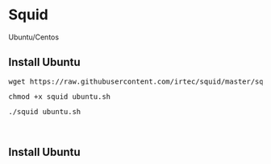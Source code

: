 # Squid
Ubuntu/Centos
<h2>Install Ubuntu</h2>
<pre>wget https://raw.githubusercontent.com/irtec/squid/master/squid_ubuntu.sh</pre>
<pre>chmod +x squid_ubuntu.sh</pre>
<pre>./squid_ubuntu.sh</pre>
<br>
<h2>Install Ubuntu</h2>
